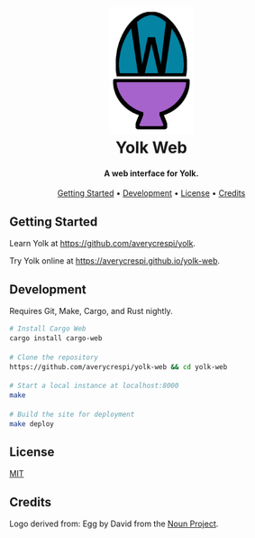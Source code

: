 <h1 align="center">
    <br>
    <img src="https://raw.githubusercontent.com/averycrespi/yolk-web/master/static/images/logo.png" width="150"</img>
    <br>
    Yolk Web
    <br>
</h1>

<h4 align="center">A web interface for Yolk.</h4>

<p align="center">
    <a href="#getting-started">Getting Started</a> •
    <a href="#getting-started">Development</a> •
    <a href="#license">License</a> •
    <a href="#credits">Credits</a>
</p>

## Getting Started

Learn Yolk at <https://github.com/averycrespi/yolk>.

Try Yolk online at <https://averycrespi.github.io/yolk-web>.

## Development

Requires Git, Make, Cargo, and Rust nightly.

```bash
# Install Cargo Web
cargo install cargo-web

# Clone the repository
https://github.com/averycrespi/yolk-web && cd yolk-web

# Start a local instance at localhost:8000
make

# Build the site for deployment
make deploy
```

## License

[MIT](https://opensource.org/licenses/MIT)

## Credits

Logo derived from: Egg by David from the [Noun Project](https://thenounproject.com/).

